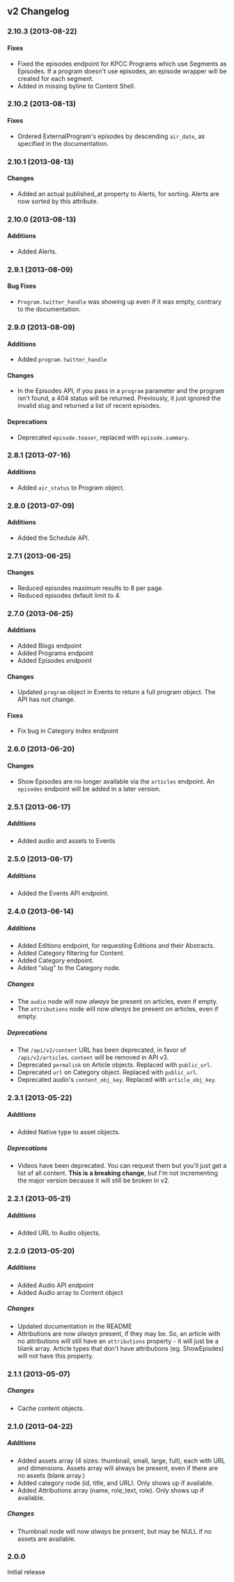 ## v2 Changelog

### 2.10.3 (2013-08-22)
#### Fixes
* Fixed the episodes endpoint for KPCC Programs which use Segments as Episodes. If a program doesn't use episodes, an episode wrapper will be created for each segment.
* Added in missing byline to Content Shell.


### 2.10.2 (2013-08-13)
#### Fixes
* Ordered ExternalProgram's episodes by descending `air_date`, as specified in the documentation.


### 2.10.1 (2013-08-13)
#### Changes
* Added an actual published_at property to Alerts, for sorting. Alerts are now sorted by this attribute.


### 2.10.0 (2013-08-13)
#### Additions
* Added Alerts.


### 2.9.1 (2013-08-09)
#### Bug Fixes
* `Program.twitter_handle` was showing up even if it was empty, contrary to the
  documentation.


### 2.9.0 (2013-08-09)
#### Additions
* Added `program.twitter_handle`

#### Changes
* In the Episodes API, if you pass in a `program` parameter and the
  program isn't found, a 404 status will be returned. Previously,
  it just ignored the invalid slug and returned a list of recent episodes.

#### Deprecations
* Deprecated `episode.teaser`, replaced with `episode.summary`.


### 2.8.1 (2013-07-16)
#### Additions
* Added `air_status` to Program object.


### 2.8.0 (2013-07-09)
#### Additions
* Added the Schedule API.


### 2.7.1 (2013-06-25)
#### Changes
* Reduced episodes maximum results to 8 per page.
* Reduced episodes default limit to 4.


### 2.7.0 (2013-06-25)
#### Additions
* Added Blogs endpoint
* Added Programs endpoint
* Added Episodes endpoint

#### Changes
* Updated `program` object in Events to return a full program object. The API has not change.

#### Fixes
* Fix bug in Category index endpoint


### 2.6.0 (2013-06-20)
#### Changes
* Show Episodes are no longer available via the `articles` endpoint. An `episodes` endpoint will be added in a later version.


### 2.5.1 (2013-06-17)
##### Additions
* Added audio and assets to Events


### 2.5.0 (2013-06-17)
##### Additions
* Added the Events API endpoint.


### 2.4.0 (2013-06-14)
##### Additions
* Added Editions endpoint, for requesting Editions and their Abstracts.
* Added Category filtering for Content.
* Added Category endpoint.
* Added "slug" to the Category node.

##### Changes
* The `audio` node will now *always* be present on articles, even if empty.
* The `attributions` node will now *always* be present on articles, even if empty.

##### Deprecations
* The `/api/v2/content` URL has been deprecated, in favor of `/api/v2/articles`. `content` will be removed in API v3.
* Deprecated `permalink` on Article objects. Replaced with `public_url`.
* Deprecated `url` on Category object. Replaced with `public_url`.
* Deprecated audio's `content_obj_key`. Replaced with `article_obj_key`.


### 2.3.1 (2013-05-22)
##### Additions
* Added Native type to asset objects.

##### Deprecations
* Videos have been deprecated. You can request them but you'll just get a list of all content. **This is a breaking change**, but I'm not incrementing the major version because it will still be broken in v2.


### 2.2.1 (2013-05-21)
##### Additions
* Added URL to Audio objects.


### 2.2.0 (2013-05-20)
##### Additions
* Added Audio API endpoint
* Added Audio array to Content object

##### Changes
* Updated documentation in the README
* Attributions are now *always* present, if they may be. So, an article with no attributions will still have an `attributions` property - it will just be a blank array. Article types that don't have attributions (eg. ShowEpisdes) will not have this property.


### 2.1.1 (2013-05-07)
##### Changes
* Cache content objects.


### 2.1.0 (2013-04-22)
##### Additions
* Added assets array (4 sizes: thumbnail, small, large, full), each with URL and dimensions. Assets array will always be present, even if there are no assets (blank array.)
* Added category node (id, title, and URL). Only shows up if available.
* Added Attributions array (name, role_text, role). Only shows up if available.

##### Changes
* Thumbnail node will now *always* be present, but may be NULL if no assets are available.


### 2.0.0
Initial release

